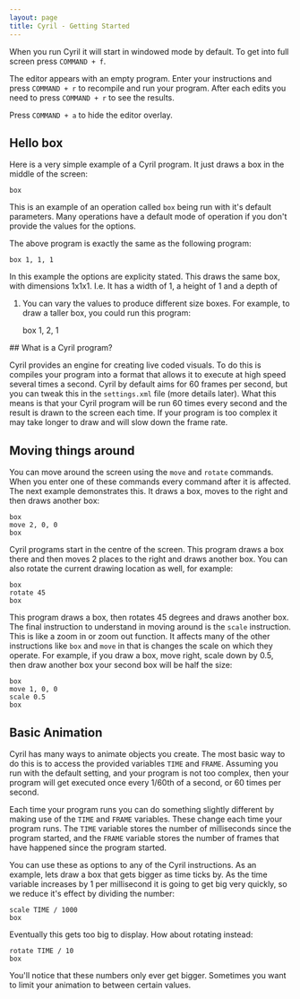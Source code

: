 ```yaml
---
layout: page
title: Cyril - Getting Started
---
```


When you run Cyril it will start in windowed mode by default. To get into full
screen press `COMMAND + f`.

The editor appears with an empty program. Enter your instructions and press
`COMMAND + r` to recompile and run your program. After each edits you need to
press `COMMAND + r` to see the results.

Press `COMMAND + a` to hide the editor overlay.


## Hello box

Here is a very simple example of a Cyril program. It just draws a box in the
middle of the screen:

    box

This is an example of an operation called `box` being run with it's default
parameters. Many operations have a default mode of operation if you don't
provide the values for the options.

The above program is exactly the same as the following program:

    box 1, 1, 1

In this example the options are explicity stated. This draws the same box,
with dimensions 1x1x1. I.e. It has a width of 1, a height of 1 and a depth of
1. You can vary the values to produce different size boxes. For example, to
draw a taller box, you could run this program:

    box 1, 2, 1

## What is a Cyril program?

Cyril provides an engine for creating live coded visuals. To do this is compiles
your program into a format that allows it to execute at high speed several times
a second. Cyril by default aims for 60 frames per second, but you can tweak this
in the `settings.xml` file (more details later). What this means is that your
Cyril program will be run 60 times every second and the result is drawn to the
screen each time. If your program is too complex it may take longer to draw and
will slow down the frame rate.

## Moving things around

You can move around the screen using the `move` and `rotate` commands. When
you enter one of these commands every command after it is affected. The next
example demonstrates this. It draws a box, moves to the right and then draws
another box:

    box
    move 2, 0, 0
    box

Cyril programs start in the centre of the screen. This program draws a box
there and then moves 2 places to the right and draws another box. You can also
rotate the current drawing location as well, for example:

    box
    rotate 45
    box

This program draws a box, then rotates 45 degrees and draws another box. The
final instruction to understand in moving around is the `scale` instruction.
This is like a zoom in or zoom out function. It affects many of the other
instructions like `box` and `move` in that is changes the scale on which they
operate. For example, if you draw a box, move right, scale down by 0.5, then
draw another box your second box will be half the size:

    box
    move 1, 0, 0
    scale 0.5
    box

## Basic Animation

Cyril has many ways to animate objects you create. The most basic way to do this
is to access the provided variables `TIME` and `FRAME`. Assuming you run with
the default setting, and your program is not too complex, then your program
will get executed once every 1/60th of a second, or 60 times per second.

Each time your program runs you can do something slightly different by making
use of the `TIME` and `FRAME` variables. These change each time your program
runs. The `TIME` variable stores the number of milliseconds since the program
started, and the `FRAME` variable stores the number of frames that have happened
since the program started.

You can use these as options to any of the Cyril instructions. As an example,
lets draw a box that gets bigger as time ticks by. As the time variable
increases by 1 per millisecond it is going to get big very quickly, so we
reduce it's effect by dividing the number:

    scale TIME / 1000
    box

Eventually this gets too big to display. How about rotating instead:

    rotate TIME / 10
    box

You'll notice that these numbers only ever get bigger. Sometimes you want to
limit your animation to between certain values.

